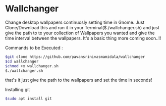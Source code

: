 # Wallchanger
Change desktop wallpapers continuosly setting time in Gnome.
Just Clone/Download this and run it in your Terminal($./wallchanger.sh) and just give the path to to your collection of Wallpapers you wanted and give the time interval between the wallpapers. 
It's a basic thing more coming soon..!!

Commands to be Executed :  
```bash
$git clone https://github.com/pavansrinivasmamidala/wallchanger  
$cd wallchanger  
$chmod +x wallchanger.sh  
$./wallchanger.sh  
```
that's it just give the path to the wallpapers and set the time in seconds!  

Installing git
```bash
$sudo apt install git
```
